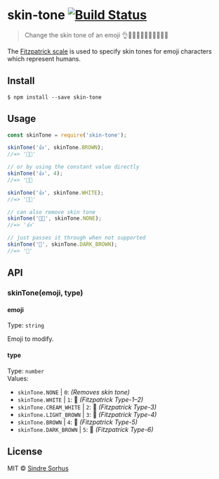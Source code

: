 # skin-tone [![Build Status](https://travis-ci.org/sindresorhus/skin-tone.svg?branch=master)](https://travis-ci.org/sindresorhus/skin-tone)

> Change the skin tone of an emoji 👌👌🏻👌🏼👌🏽👌🏾👌🏿

The [Fitzpatrick scale](https://en.wikipedia.org/wiki/Fitzpatrick_scale#Unicode) is used to specify skin tones for emoji characters which represent humans.


## Install

```
$ npm install --save skin-tone
```


## Usage

```js
const skinTone = require('skin-tone');

skinTone('👍', skinTone.BROWN);
//=> '👍🏾'

// or by using the constant value directly
skinTone('👍', 4);
//=> '👍🏾

skinTone('👍', skinTone.WHITE);
//=> '👍🏻'

// can also remove skin tone
skinTone('👍🏾', skinTone.NONE);
//=> '👍'

// just passes it through when not supported
skinTone('🦄', skinTone.DARK_BROWN);
//=> '🦄'
```


## API

### skinTone(emoji, type)

#### emoji

Type: `string`

Emoji to modify.

#### type

Type: `number`<br>
Values:

- `skinTone.NONE`        | `0`:      *(Removes skin tone)*
- `skinTone.WHITE`       | `1`: 🏻   *(Fitzpatrick Type-1–2)*
- `skinTone.CREAM_WHITE` | `2`: 🏼   *(Fitzpatrick Type-3)*
- `skinTone.LIGHT_BROWN` | `3`: 🏽   *(Fitzpatrick Type-4)*
- `skinTone.BROWN`       | `4`: 🏾   *(Fitzpatrick Type-5)*
- `skinTone.DARK_BROWN`  | `5`: 🏿   *(Fitzpatrick Type-6)*


## License

MIT © [Sindre Sorhus](https://sindresorhus.com)
